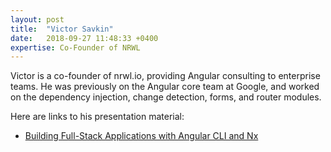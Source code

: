 ```yaml
---
layout: post
title:  "Victor Savkin"
date:   2018-09-27 11:48:33 +0400
expertise: Co-Founder of NRWL
---
```


Victor is a co-founder of nrwl.io, providing Angular consulting to enterprise teams. He was previously on the Angular core team at Google, and worked on the dependency injection, change detection, forms, and router modules.

Here are links to his presentation material:

- [Building Full-Stack Applications with Angular CLI and Nx](https://devintxcontent.blob.core.windows.net/showcontent/AngularMix%20Presentations%202018/full-stack-nx-console.pptx)
